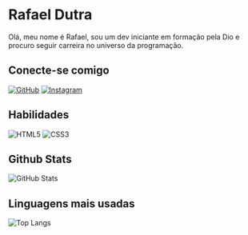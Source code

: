 # Rafael Dutra
Olá, meu nome é Rafael, sou um dev iniciante em formação pela Dio e procuro seguir carreira no universo da programação.

## Conecte-se comigo
[![GitHub](https://img.shields.io/badge/GitHub-000?style=for-the-badge&logo=github&logoColor=30A3DC)](https://github.com/faeldutra)
[![Instagram](https://img.shields.io/badge/Instagram-000?style=for-the-badge&logo=instagram)](https://www.instagram.com/duhh4tra/)


## Habilidades
![HTML5](https://img.shields.io/badge/HTML5-000?style=for-the-badge&logo=html5)
![CSS3](https://img.shields.io/badge/CSS3-000?style=for-the-badge&logo=css3&logoColor=264CE4)


## Github Stats
![GitHub Stats](https://github-readme-stats.vercel.app/api?username=faeldutra&theme=transparent&bg_color=000&border_color=30A3DC&show_icons=true&icon_color=30A3DC&title_color=E94D5F&text_color=FFF)


## Linguagens mais usadas
![Top Langs](https://github-readme-stats-git-masterrstaa-rickstaa.vercel.app/api/top-langs/?username=faeldutra&bg_color=000&border_color=30A3DC&title_color=E94D5F&text_color=FFF)